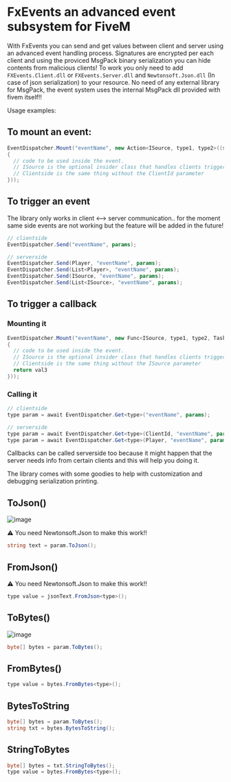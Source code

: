 # FxEvents an advanced event subsystem for FiveM

With FxEvents you can send and get values between client and server using an advanced event handling process. 
Signatures are encrypted per each client and using the proviced MsgPack binary serialization you can hide contents from malicious clients!
To work you only need to add `FXEvents.Client.dll` or `FXEvents.Server.dll` and `Newtonsoft.Json.dll` (In case of json serialization) to your resource.
No need of any external library for MsgPack, the event system uses the internal MsgPack dll provided with fivem itself!!

Usage examples:
 
## To mount an event:
```c#
EventDispatcher.Mount("eventName", new Action<ISource, type1, type2>((source, val1, val2) =>    
{
  // code to be used inside the event.
  // ISource is the optional insider class that handles clients triggering the event.. is like the "[FromSource] Player player" parameter but can be derived and handled as you want!!
  // Clientside is the same thing without the ClientId parameter
}));
```

## To trigger an event
The library only works in client <--> server communication.. for the moment same side events are not working but the feature will be added in the future!
```c#
// clientside
EventDispatcher.Send("eventName", params);

// serverside
EventDispatcher.Send(Player, "eventName", params);
EventDispatcher.Send(List<Player>, "eventName", params);
EventDispatcher.Send(ISource, "eventName", params);
EventDispatcher.Send(List<ISource>, "eventName", params);
```

## To trigger a callback
### Mounting it
```c#
EventDispatcher.Mount("eventName", new Func<ISource, type1, type2, Task<returnType>>(async (source, val1, val2) =>    
{
  // code to be used inside the event.
  // ISource is the optional insider class that handles clients triggering the event.. is like the "[FromSource] Player player" parameter but can be derived and handled as you want!!
  // Clientside is the same thing without the ISource parameter
  return val3
}));
```
### Calling it
```c#
// clientside
type param = await EventDispatcher.Get<type>("eventName", params);

// serverside
type param = await EventDispatcher.Get<type>(ClientId, "eventName", params);
type param = await EventDispatcher.Get<type>(Player, "eventName", params);
```
Callbacks can be called serverside too because it might happen that the server needs info from certain clients and this will help you doing it.

The library comes with some goodies to help with customization and debugging serialization printing.

## ToJson() 
![image](https://user-images.githubusercontent.com/4005518/188593550-48891947-fb41-4ec1-894c-b429ca890361.png)

⚠️ You need Newtonsoft.Json to make this work!!
```c#
string text = param.ToJson();
```

## FromJson()
⚠️ You need Newtonsoft.Json to make this work!!
```c#
type value = jsonText.FromJson<type>();
```

## ToBytes()
![image](https://user-images.githubusercontent.com/4005518/188594841-3ea787d0-37f3-4b23-9ff7-cdb999d0d101.png)
```c#
byte[] bytes = param.ToBytes();
```

## FromBytes()
```c#
type value = bytes.FromBytes<type>();
```

## BytesToString
```c#
byte[] bytes = param.ToBytes();
string txt = bytes.BytesToString();
```

## StringToBytes
```c#
byte[] bytes = txt.StringToBytes();
type value = bytes.FromBytes<type>();
```
